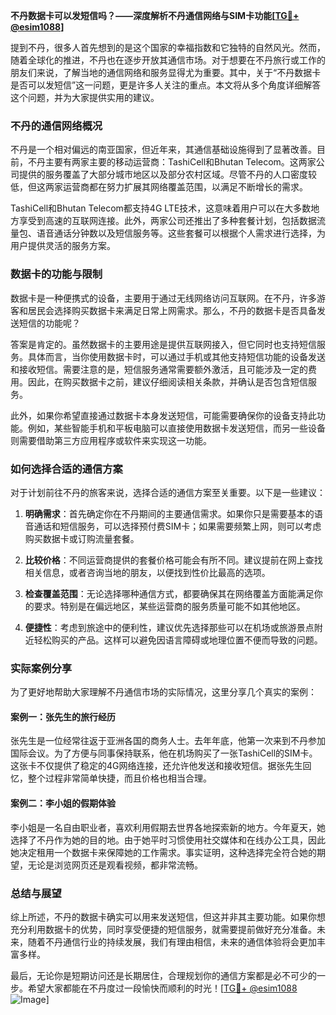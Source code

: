 **不丹数据卡可以发短信吗？——深度解析不丹通信网络与SIM卡功能[[TG💪+ @esim1088](https://t.me/s/esim1088)]**

提到不丹，很多人首先想到的是这个国家的幸福指数和它独特的自然风光。然而，随着全球化的推进，不丹也在逐步开放其通信市场。对于想要在不丹旅行或工作的朋友们来说，了解当地的通信网络和服务显得尤为重要。其中，关于“不丹数据卡是否可以发短信”这一问题，更是许多人关注的重点。本文将从多个角度详细解答这个问题，并为大家提供实用的建议。

### 不丹的通信网络概况

不丹是一个相对偏远的南亚国家，但近年来，其通信基础设施得到了显著改善。目前，不丹主要有两家主要的移动运营商：TashiCell和Bhutan Telecom。这两家公司提供的服务覆盖了大部分城市地区以及部分农村区域。尽管不丹的人口密度较低，但这两家运营商都在努力扩展其网络覆盖范围，以满足不断增长的需求。

TashiCell和Bhutan Telecom都支持4G LTE技术，这意味着用户可以在大多数地方享受到高速的互联网连接。此外，两家公司还推出了多种套餐计划，包括数据流量包、语音通话分钟数以及短信服务等。这些套餐可以根据个人需求进行选择，为用户提供灵活的服务方案。

### 数据卡的功能与限制

数据卡是一种便携式的设备，主要用于通过无线网络访问互联网。在不丹，许多游客和居民会选择购买数据卡来满足日常上网需求。那么，不丹的数据卡是否具备发送短信的功能呢？

答案是肯定的。虽然数据卡的主要用途是提供互联网接入，但它同时也支持短信服务。具体而言，当你使用数据卡时，可以通过手机或其他支持短信功能的设备发送和接收短信。需要注意的是，短信服务通常需要额外激活，且可能涉及一定的费用。因此，在购买数据卡之前，建议仔细阅读相关条款，并确认是否包含短信服务。

此外，如果你希望直接通过数据卡本身发送短信，可能需要确保你的设备支持此功能。例如，某些智能手机和平板电脑可以直接使用数据卡发送短信，而另一些设备则需要借助第三方应用程序或软件来实现这一功能。

### 如何选择合适的通信方案

对于计划前往不丹的旅客来说，选择合适的通信方案至关重要。以下是一些建议：

1. **明确需求**：首先确定你在不丹期间的主要通信需求。如果你只是需要基本的语音通话和短信服务，可以选择预付费SIM卡；如果需要频繁上网，则可以考虑购买数据卡或订购流量套餐。
   
2. **比较价格**：不同运营商提供的套餐价格可能会有所不同。建议提前在网上查找相关信息，或者咨询当地的朋友，以便找到性价比最高的选项。

3. **检查覆盖范围**：无论选择哪种通信方式，都要确保其在网络覆盖方面能满足你的要求。特别是在偏远地区，某些运营商的服务质量可能不如其他地区。

4. **便捷性**：考虑到旅途中的便利性，建议优先选择那些可以在机场或旅游景点附近轻松购买的产品。这样可以避免因语言障碍或地理位置不便而导致的问题。

### 实际案例分享

为了更好地帮助大家理解不丹通信市场的实际情况，这里分享几个真实的案例：

#### 案例一：张先生的旅行经历
张先生是一位经常往返于亚洲各国的商务人士。去年年底，他第一次来到不丹参加国际会议。为了方便与同事保持联系，他在机场购买了一张TashiCell的SIM卡。这张卡不仅提供了稳定的4G网络连接，还允许他发送和接收短信。据张先生回忆，整个过程非常简单快捷，而且价格也相当合理。

#### 案例二：李小姐的假期体验
李小姐是一名自由职业者，喜欢利用假期去世界各地探索新的地方。今年夏天，她选择了不丹作为她的目的地。由于她平时习惯使用社交媒体和在线办公工具，因此她决定租用一个数据卡来保障她的工作需求。事实证明，这种选择完全符合她的期望，无论是浏览网页还是观看视频，都非常流畅。

### 总结与展望

综上所述，不丹的数据卡确实可以用来发送短信，但这并非其主要功能。如果你想充分利用数据卡的优势，同时享受便捷的短信服务，就需要提前做好充分准备。未来，随着不丹通信行业的持续发展，我们有理由相信，未来的通信体验将会更加丰富多样。

最后，无论你是短期访问还是长期居住，合理规划你的通信方案都是必不可少的一步。希望大家都能在不丹度过一段愉快而顺利的时光！[[TG💪+ @esim1088](https://t.me/s/esim1088) ![Image](https://i.postimg.cc/4NQfJmqS/Snipaste-2025-05-13-00-14-12.png)]